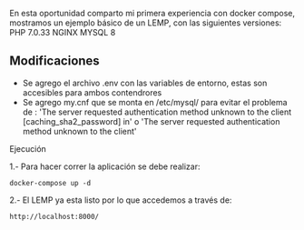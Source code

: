 En esta oportunidad comparto mi primera experiencia con docker compose, mostramos un ejemplo básico de un LEMP, con las siguientes versiones:
    PHP 7.0.33
    NGINX 
    MYSQL 8

Modificaciones
--
  - Se agrego el archivo .env con las variables de entorno, estas son accesibles para ambos contendrores
  - Se agrego my.cnf que se monta en /etc/mysql/ para evitar el problema de : 'The server requested authentication method unknown to the client [caching_sha2_password] in' o 'The server requested authentication method unknown to the client'

Ejecución

1.- Para hacer correr la aplicación se debe realizar:

    docker-compose up -d


2.- El LEMP ya esta listo por lo que accedemos a través de:
    
    http://localhost:8000/
